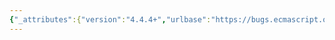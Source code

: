 ```yaml
---
{"_attributes":{"version":"4.4.4+","urlbase":"https://bugs.ecmascript.org/","maintainer":"dherman@mozilla.com"},"bug":{"bug_id":831,"creation_ts":"2012-10-26 17:01:00 -0700","short_desc":"Typo: \" Table 2726.\" => \" Table 27.\"","delta_ts":"2012-11-23 09:45:39 -0800","product":"Draft for 6th Edition","component":"editorial issue","version":"Rev 11: October 26, 2012 Draft","rep_platform":"All","op_sys":"All","bug_status":"RESOLVED","resolution":"FIXED","priority":"Normal","bug_severity":"enhancement","everconfirmed":true,"reporter":{"uid":"waldron.rick","name":"Rick Waldron"},"assigned_to":{"uid":"allen","name":"Allen Wirfs-Brock"},"long_desc":[{"commentid":2212,"comment_count":0,"who":{"uid":"waldron.rick","name":"Rick Waldron"},"bug_when":"2012-10-26 17:01:26 -0700","thetext":"p. 188"},{"commentid":2292,"comment_count":1,"who":{"uid":"allen","name":"Allen Wirfs-Brock"},"bug_when":"2012-10-29 16:55:29 -0700","thetext":"fixed in rev 12 editor's draft"},{"commentid":2640,"comment_count":2,"who":{"uid":"allen","name":"Allen Wirfs-Brock"},"bug_when":"2012-11-23 09:45:39 -0800","thetext":"corrected in rev 12, Nov. 22, 2012 draft"}]}}
---
```

